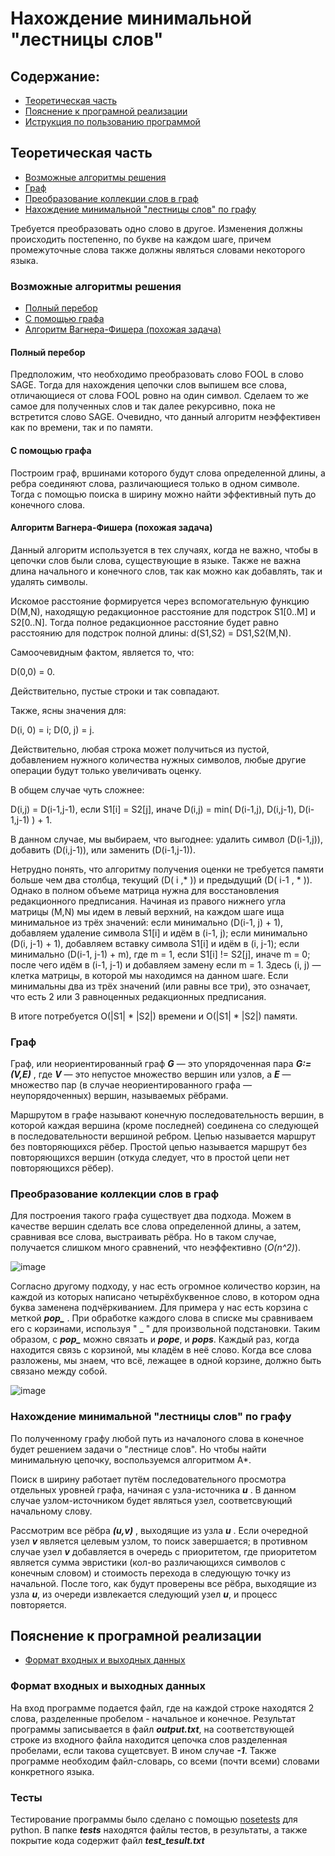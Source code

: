# Нахождение минимальной "лестницы слов"

## Содержание:
 * [Теоретическая часть](#Теоретическая-часть)
 * [Пояснение к програмной реализации](#Пояснение-к-програмной-реализации)
 * [Иструкция по пользованию программой](#Иструкция-по-пользованию-программой)
 
## Теоретическая часть
  * [Возможные алгоритмы решения](#Возможные-алгоритмы-решения)
  * [Граф](#Граф)
  * [Преобразование коллекции слов в граф](#Преобразование-коллекции-слов-в-граф)
  * [Нахождение минимальной "лестницы слов" по графу](#Нахождение-минимальной-лестницы-слов-по-графу)


Требуется преобразовать одно слово в другое. Изменения должны происходить постепенно, по букве на каждом шаге, причем промежуточные слова также должны являться словами некоторого языка.

### Возможные алгоритмы решения
  * [Полный перебор](#Полный-перебор)
  * [С помощью графа](#С-помощью-графа)
  * [Алгоритм Вагнера-Фишера (похожая задача)](#Алгоритм-Вагнера-Фишера)
  
 
 #### Полный перебор
 Предположим, что необходимо преобразовать слово FOOL в слово SAGE. Тогда для нахождения цепочки слов выпишем все слова, отличающиеся от слова FOOL ровно на один символ. Сделаем то же самое для полученных слов и так далее рекурсивно, пока не встретится слово SAGE. Очевидно, что данный алгоритм неэффективен как по времени, так и по памяти.
 
 #### С помощью графа
 Построим граф, вршинами которого будут слова определенной длины, а ребра соединяют слова, различающиеся только в одном символе. Тогда с помощью поиска в ширину можно найти эффективный путь до конечного слова.
 
#### Алгоритм Вагнера-Фишера (похожая задача)
Данный алгоритм используется в тех случаях, когда не важно, чтобы в цепочки слов были слова, существующие в языке. Также не важна длина начального и конечного слов, так как можно как добавлять, так и удалять символы.

Искомое расстояние формируется через вспомогательную функцию D(M,N), находящую редакционное расстояние для подстрок S1[0..M] и S2[0..N]. Тогда полное редакционное расстояние будет равно расстоянию для подстрок полной длины: d(S1,S2) = DS1,S2(M,N).

Самоочевидным фактом, является то, что:

D(0,0) = 0. 

Действительно, пустые строки и так совпадают.

Также, ясны значения для:

D(i, 0) = i;
D(0, j) = j.

Действительно, любая строка может получиться из пустой, добавлением нужного количества нужных символов, любые другие операции будут только увеличивать оценку.

В общем случае чуть сложнее:

D(i,j) = D(i-1,j-1), если S1[i] = S2[j],
иначе D(i,j) = min( D(i-1,j), D(i,j-1), D(i-1,j-1) ) + 1.

В данном случае, мы выбираем, что выгоднее: удалить символ (D(i-1,j)), добавить (D(i,j-1)), или заменить (D(i-1,j-1)).

Нетрудно понять, что алгоритму получения оценки не требуется памяти больше чем два столбца, текущий (D( i  ,* )) и предыдущий (D( i-1 , * )). Однако в полном объеме матрица нужна для восстановления редакционного предписания. Начиная из правого нижнего угла матрицы (M,N) мы идем в левый верхний, на каждом шаге ища минимальное из трёх значений:
если минимально (D(i-1, j) + 1), добавляем удаление символа S1[i] и идём в (i-1, j);
если минимально (D(i, j-1) + 1), добавляем вставку символа S1[i] и идём в (i, j-1);
если минимально (D(i-1, j-1) + m), где m = 1, если S1[i] != S2[j], иначе m = 0; после чего идём в (i-1, j-1) и добавляем замену если m = 1.
Здесь (i, j) — клетка матрицы, в которой мы находимся на данном шаге. Если минимальны два из трёх значений (или равны все три), это означает, что есть 2 или 3 равноценных редакционных предписания.

В итоге потребуется O(|S1| * |S2|) времени и O(|S1| * |S2|) памяти.

### Граф

Граф, или неориентированный граф ***G*** — это упорядоченная пара ***G:=(V,E)*** , где ***V*** — это непустое множество вершин или узлов, а ***E*** — множество пар (в случае неориентированного графа — неупорядоченных) вершин, называемых рёбрами.

Маршрутом в графе называют конечную последовательность вершин, в которой каждая вершина (кроме последней) соединена со следующей в последовательности вершиной ребром. Цепью называется маршрут без повторяющихся рёбер. Простой цепью называется маршрут без повторяющихся вершин (откуда следует, что в простой цепи нет повторяющихся рёбер).

### Преобразование коллекции слов в граф

Для построения такого графа существует два подхода. Можем в качестве вершин сделать все слова определенной длины, а затем, сравнивая все слова, выстраивать рёбра. Но в таком случае, получается слишком много сравнений, что неэффективно (*O(n^2)*).

![image](https://aliev.me/runestone/static/pythonds/_images/wordgraph.png)

Согласно другому подходу, у нас есть огромное количество корзин, на каждой из которых написано четырёхбуквенное слово, в котором одна буква заменена подчёркиванием. Для примера у нас есть корзина с меткой ***pop_*** . При обработке каждого слова в списке мы сравниваем его с корзинами, используя " _ " для произвольной подстановки. Таким образом, с ***pop_*** можно связать и ***pope***, и ***pops***. Каждый раз, когда находится связь с корзиной, мы кладём в неё слово. Когда все слова разложены, мы знаем, что всё, лежащее в одной корзине, должно быть связано между собой.

![image](https://aliev.me/runestone/static/pythonds/_images/wordbuckets.png)

### Нахождение минимальной "лестницы слов" по графу

По полученному графу любой путь из началоного слова в конечное будет решением задачи о "лестнице слов". Но чтобы найти минимальную цепочку, воспользуемся алгоритмом А*.

Поиск в ширину работает путём последовательного просмотра отдельных уровней графа, начиная с узла-источника ***u*** . В данном случае узлом-источником будет являться узел, соответсвующий начальному слову.

Рассмотрим все рёбра ***(u,v)*** , выходящие из узла ***u*** . Если очередной узел ***v*** является целевым узлом, то поиск завершается; в противном случае узел ***v*** добавляется в очередь с приоритетом, где приоритетом является сумма эвристики (кол-во различающихся символов с конечным словом) и стоимость перехода в следующую точку из начальной. После того, как будут проверены все рёбра, выходящие из узла ***u***, из очереди извлекается следующий узел ***u***, и процесс повторяется.


## Пояснение к програмной реализации
 * [Формат входных и выходных данных](#Формат-входных-и-выходных-данных)
 
### Формат входных и выходных данных

На вход программе подается файл, где на каждой строке находятся 2 слова, разделенные пробелом - начальное и конечное. Результат программы записывается в файл ***output.txt***, на соответствующей строке из входного файла находится цепочка слов разделенная пробелами, если такова сущетсвует. В ином случае ***-1***.
Также программе необходим файл-словарь, со всеми (почти всеми) словами конкретного языка.

### Тесты

Тестирование программы было сделано с помощью [nosetests](#http://nose.readthedocs.io/en/latest/) для python.
В папке ***tests*** находятся файлы тестов, в результаты, а также покрытие кода содержит файл ***test_tesult.txt*** 
